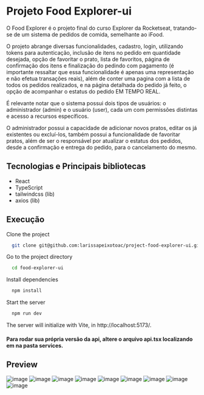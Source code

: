 
# Projeto Food Explorer-ui

O Food Explorer é o projeto final do curso Explorer da Rocketseat, tratando-se de um sistema de pedidos de comida, semelhante ao iFood. 

O projeto abrange diversas funcionalidades, cadastro, login, utilizando tokens para autenticação, inclusão de itens no pedido em quantidade desejada, opção de favoritar o prato, lista de favoritos, página de confirmação dos itens e finalização do pedindo com pagamento (é importante ressaltar que essa funcionalidade é apenas uma representação e não efetua transações reais), além de conter uma pagina com a lista de todos os pedidos realizados, e na página detalhada do pedido já feito, o opção de acompanhar o estatus do pedido EM TEMPO REAL.

É relevante notar que o sistema possui dois tipos de usuários: o administrador (admin) e o usuário (user), cada um com permissões distintas e acesso a recursos específicos.

O administrador possui a capacidade de adicionar novos pratos, editar os já existentes ou excluí-los, também possui a funcionalidade de favoritar pratos, além de ser o responsável por atualizar o estatus dos pedidos, desde a confirmação e entrega do pedido, para o cancelamento do mesmo.


## Tecnologias e Principais bibliotecas
- React 
- TypeScript
- tailwindcss (lib)
- axios (lib)

## Execução

Clone the project

```bash
  git clone git@github.com:larissapeixotoac/project-food-explorer-ui.git
```

Go to the project directory

```bash
  cd food-explorer-ui
```

Install dependencies

```bash
  npm install
```

Start the server

```bash
  npm run dev  
```
The server will initialize with Vite, in http://localhost:5173/. 

#### Para rodar sua própria versão da api, altere o arquivo api.tsx localizando em na pasta services.




## Preview

![image](https://github.com/larissapeixotoac/project-food-explorer-ui/assets/115260502/fb7cdc97-e825-42c6-b77d-b27acb305869)
![image](https://github.com/larissapeixotoac/project-food-explorer-ui/assets/115260502/5ca3f416-c167-4640-9375-2bc0784bdb10)
![image](https://github.com/larissapeixotoac/project-food-explorer-ui/assets/115260502/b5870f89-3c1f-45ab-8eb6-2b477cb8b9ec) ![image](https://github.com/larissapeixotoac/project-food-explorer-ui/assets/115260502/cc42d419-c519-4b56-ade3-de3bb7baf349) ![image](https://github.com/larissapeixotoac/project-food-explorer-ui/assets/115260502/b0a2238d-6fe9-4f64-9777-7907dd849e38)
![image](https://github.com/larissapeixotoac/project-food-explorer-ui/assets/115260502/8a31182b-7600-4ba8-94ef-6a55beaac56e)
![image](https://github.com/larissapeixotoac/project-food-explorer-ui/assets/115260502/28e53252-f14c-42f0-ad05-038874d56227)
![image](https://github.com/larissapeixotoac/project-food-explorer-ui/assets/115260502/386b32ae-707f-47e9-9a31-4181f1f18b5c)
![image](https://github.com/larissapeixotoac/project-food-explorer-ui/assets/115260502/d9b0640f-d0ce-459c-a6f7-1ce4c881ccb1)




